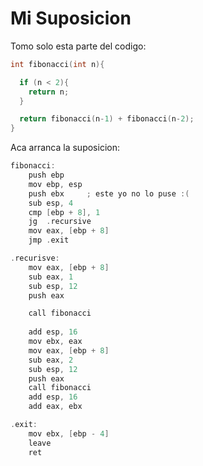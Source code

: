 # Mi Suposicion

Tomo solo esta parte del codigo:

```c
int fibonacci(int n){

  if (n < 2){
    return n;
  }

  return fibonacci(n-1) + fibonacci(n-2);
}
```

Aca arranca la suposicion:

```c
fibonacci:
	push ebp
	mov	ebp, esp
	push ebx     ; este yo no lo puse :(
	sub	esp, 4
	cmp	[ebp + 8], 1
	jg	.recursive
	mov	eax, [ebp + 8]
	jmp	.exit

.recurisve:
	mov	eax, [ebp + 8]
	sub	eax, 1
	sub	esp, 12
	push eax

    call fibonacci
	
    add	esp, 16
	mov	ebx, eax
	mov	eax, [ebp + 8]
	sub	eax, 2
	sub	esp, 12
	push eax
	call fibonacci
	add	esp, 16
	add	eax, ebx

.exit:
	mov	ebx, [ebp - 4]
	leave
	ret

```

